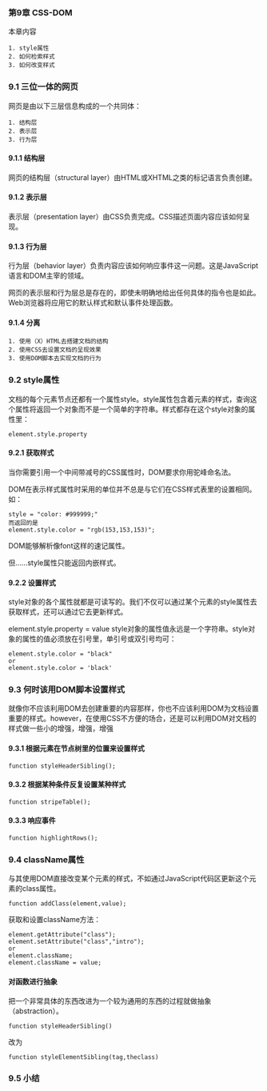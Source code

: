 ### 第9章 CSS-DOM
本章内容

	1. style属性
	2. 如何检索样式
	3. 如何改变样式

### 9.1 三位一体的网页
网页是由以下三层信息构成的一个共同体：

	1. 结构层
	2. 表示层
	3. 行为层

#### 9.1.1 结构层
网页的结构层（structural layer）由HTML或XHTML之类的标记语言负责创建。
#### 9.1.2 表示层
表示层（presentation layer）由CSS负责完成。CSS描述页面内容应该如何呈现。
#### 9.1.3 行为层
行为层（behavior layer）负责内容应该如何响应事件这一问题。这是JavaScript语言和DOM主宰的领域。

网页的表示层和行为层总是存在的，即使未明确地给出任何具体的指令也是如此。Web浏览器将应用它的默认样式和默认事件处理函数。
#### 9.1.4 分离
	1. 使用（X）HTML去搭建文档的结构
	2. 使用CSS去设置文档的呈现效果
	3. 使用DOM脚本去实现文档的行为

### 9.2 style属性
文档的每个元素节点还都有一个属性style。style属性包含着元素的样式，查询这个属性将返回一个对象而不是一个简单的字符串。样式都存在这个style对象的属性里：
<pre><code>element.style.property</code></pre>

#### 9.2.1 获取样式

当你需要引用一个中间带减号的CSS属性时，DOM要求你用驼峰命名法。

DOM在表示样式属性时采用的单位并不总是与它们在CSS样式表里的设置相同。如：
<pre><code>style = "color: #999999;"
而返回的是
element.style.color = "rgb(153,153,153)";</code></pre>
DOM能够解析像font这样的速记属性。

但……style属性只能返回内嵌样式。
#### 9.2.2 设置样式
style对象的各个属性就都是可读写的。我们不仅可以通过某个元素的style属性去获取样式，还可以通过它去更新样式。

element.style.property = value
style对象的属性值永远是一个字符串。style对象的属性的值必须放在引号里，单引号或双引号均可：
<pre><code>element.style.color = "black"
or
element.style.color = 'black'</code></pre>	
### 9.3 何时该用DOM脚本设置样式
就像你不应该利用DOM去创建重要的内容那样，你也不应该利用DOM为文档设置重要的样式。however，在使用CSS不方便的场合，还是可以利用DOM对文档的样式做一些小的增强，增强，增强 
#### 9.3.1 根据元素在节点树里的位置来设置样式
<pre><code>function styleHeaderSibling();</code></pre>
#### 9.3.2 根据某种条件反复设置某种样式
<pre><code>function stripeTable();</code></pre>
#### 9.3.3 响应事件
<pre><code>function highlightRows();</code></pre>

### 9.4 className属性
与其使用DOM直接改变某个元素的样式，不如通过JavaScript代码区更新这个元素的class属性。
<pre><code>function addClass(element,value);</code></pre>
获取和设置className方法：
<pre><code>element.getAttribute("class");
element.setAttribute("class","intro");
or
element.className;
element.className = value;</code></pre>

#### 对函数进行抽象
把一个非常具体的东西改进为一个较为通用的东西的过程就做抽象（abstraction）。
<pre><code>function styleHeaderSibling()</code></pre>改为<pre><code>function styleElementSibling(tag,theclass)</code></pre>

### 9.5 小结
